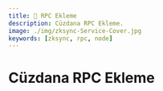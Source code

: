 ```yaml
---
title: 📶 RPC Ekleme
description: Cüzdana RPC Ekleme.
image: ./img/zksync-Service-Cover.jpg
keywords: [zksync, rpc, node]
---
```


# Cüzdana RPC Ekleme
```shell

```
